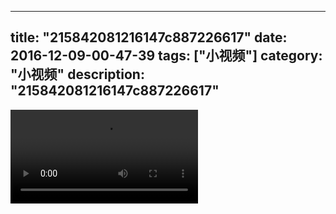 
---
title: "215842081216147c887226617"
date: 2016-12-09-00-47-39
tags: ["小视频"]
category: "小视频"
description: "215842081216147c887226617"
---
<video src="http://ohtsqip0g.bkt.clouddn.com/215842081216147c887226617.mp4" controls="controls"></video>
